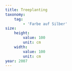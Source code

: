 ```yaml
---
title: Treeplanting
taxonomy:
    tag:
        - 'Farbe auf Silber'
size:
    height:
        value: 100
        unit: cm
    width:
        value: 100
        unit: cm
year: 2007
---
```


